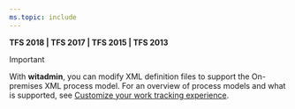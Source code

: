 ```yaml
---
ms.topic: include
---
```


**TFS 2018 | TFS 2017 | TFS 2015 | TFS 2013**

> [!IMPORTANT]  
>With **witadmin**, you can modify XML definition files to support the On-premises XML process model.  For an overview of process models and what is supported, see [Customize your work tracking experience](/azure/devops/reference/customize-work).  


